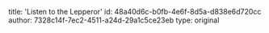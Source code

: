title: 'Listen to the Lepperor'
id: 48a40d6c-b0fb-4e6f-8d5a-d838e6d720cc
author: 7328c14f-7ec2-4511-a24d-29a1c5ce23eb
type: original
